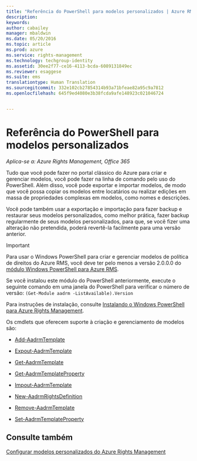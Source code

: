 ```yaml
---
title: "Referência do PowerShell para modelos personalizados | Azure RMS"
description: 
keywords: 
author: cabailey
manager: mbaldwin
ms.date: 05/20/2016
ms.topic: article
ms.prod: azure
ms.service: rights-management
ms.technology: techgroup-identity
ms.assetid: 30ee2f77-ce16-4113-bcda-6089131849ec
ms.reviewer: esaggese
ms.suite: ems
translationtype: Human Translation
ms.sourcegitcommit: 332e102cb27854314b93a71bfeae82a95c9a7812
ms.openlocfilehash: 645f9ed4080e3b38fcda9afe148923c021046724


---
```




# Referência do PowerShell para modelos personalizados

*Aplica-se a: Azure Rights Management, Office 365*

Tudo que você pode fazer no portal clássico do Azure para criar e gerenciar modelos, você pode fazer na linha de comando pelo uso do PowerShell. Além disso, você pode exportar e importar modelos, de modo que você possa copiar os modelos entre locatários ou realizar edições em massa de propriedades complexas em modelos, como nomes e descrições.

Você pode também usar a exportação e importação para fazer backup e restaurar seus modelos personalizados, como melhor prática, fazer backup regularmente de seus modelos personalizados, para que, se você fizer uma alteração não pretendida, poderá revertê-la facilmente para uma versão anterior.

> [!IMPORTANT]
> Para usar o Windows PowerShell para criar e gerenciar modelos de política de direitos do Azure RMS, você deve ter pelo menos a versão 2.0.0.0 do [módulo Windows PowerShell para Azure RMS](http://go.microsoft.com/fwlink/?LinkId=257721).
> 
> Se você instalou este módulo do PowerShell anteriormente, execute o seguinte comando em uma janela do PowerShell para verificar o número de versão: `(Get-Module aadrm -ListAvailable).Version`

Para instruções de instalação, consulte [Instalando o Windows PowerShell para Azure Rights Management](install-powershell.md).

Os cmdlets que oferecem suporte à criação e gerenciamento de modelos são:

-   [Add-AadrmTemplate](https://msdn.microsoft.com/library/azure/dn727075.aspx)

-   [Expout-AadrmTemplate](https://msdn.microsoft.com/library/azure/dn727078.aspx)

-   [Get-AadrmTemplate](https://msdn.microsoft.com/library/azure/dn727079.aspx)

-   [Get-AadrmTemplateProperty](https://msdn.microsoft.com/library/azure/dn727081.aspx)

-   [Impout-AadrmTemplate](https://msdn.microsoft.com/library/azure/dn727077.aspx)

-   [New-AadrmRightsDefinition](https://msdn.microsoft.com/library/azure/dn727080.aspx)

-   [Remove-AadrmTemplate](https://msdn.microsoft.com/library/azure/dn727082.aspx)

-   [Set-AadrmTemplateProperty](https://msdn.microsoft.com/library/azure/dn727076.aspx)



## Consulte também
[Configurar modelos personalizados do Azure Rights Management](configure-custom-templates.md)


<!--HONumber=Jun16_HO4-->


